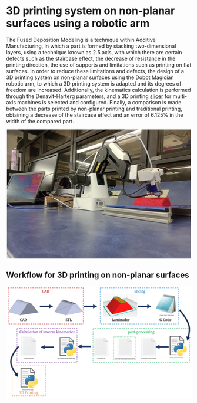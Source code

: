 # 3D printing system on non-planar surfaces using a robotic arm

<p>The Fused Deposition Modeling is a technique within Additive Manufacturing, in which a part is formed by stacking two-dimensional layers, using a technique known as 2.5 axis, with which there are certain defects such as the staircase effect, the decrease of resistance in the printing direction, the use of supports and limitations such as printing on flat surfaces. In order to reduce these limitations and defects, the design of a 3D printing system on non-planar surfaces using the Dobot Magician robotic arm, to which a 3D printing system is adapted and its degrees of freedom are increased. Additionally, the kinematics calculation is performed through the Denavit-Harterg parameters, and a 3D printing <a href="https://github.com/compas-dev/compas_slicer">slicer</a> for multi-axis machines is selected and configured. Finally, a comparison is made between the parts printed by non-planar printing and traditional printing, obtaining a decrease of the staircase effect and an error of 6.125% in the width of the compared part.</p> 

<div align=center>

<img src="images/3DPrintingSystem.jpeg" width="500" height="350" />

</div>

## Workflow for 3D printing on non-planar surfaces

<div align=center>

<img src="images/Worflow_3DPrinting_base.png"/>

</div>
